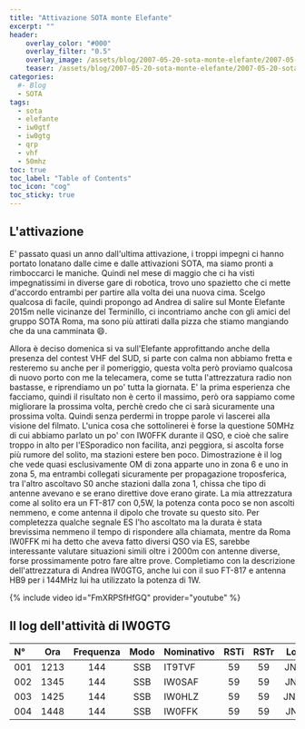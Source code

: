 ```yaml
---
title: "Attivazione SOTA monte Elefante"
excerpt: ""
header: 
    overlay_color: "#000"
    overlay_filter: "0.5"
    overlay_image: /assets/blog/2007-05-20-sota-monte-elefante/2007-05-20-sota-monte-elefante-teaser.jpg
    teaser: /assets/blog/2007-05-20-sota-monte-elefante/2007-05-20-sota-monte-elefante-teaser.jpg
categories:
  #- Blog
  - SOTA
tags:
  - sota
  - elefante
  - iw0gtf
  - iw0gtg
  - qrp
  - vhf
  - 50mhz
toc: true
toc_label: "Table of Contents"
toc_icon: "cog"
toc_sticky: true
---
```


## L'attivazione

E' passato quasi un anno dall'ultima attivazione, i troppi impegni ci hanno portato lonatano dalle cime e dalle attivazioni SOTA, ma siamo pronti a rimboccarci le maniche. Quindi nel mese di maggio che ci ha visti impegnatissimi in diverse gare di robotica, trovo uno spazietto che ci mette d'accordo entrambi per partire alla volta dei una nuova cima.
Scelgo qualcosa di facile, quindi propongo ad Andrea di salire sul Monte Elefante 2015m nelle vicinanze del Terminillo, ci incontriamo anche con gli amici del gruppo SOTA Roma, ma sono più attirati dalla pizza che stiamo mangiando che da una camminata :smile:.

Allora è deciso domenica si va sull'Elefante approfittando anche della presenza del contest VHF del SUD, si parte con calma non abbiamo fretta e resteremo su anche per il pomeriggio, questa volta però proviamo qualcosa di nuovo porto con me la telecamera, come se tutta l'attrezzatura radio non bastasse, e riprendiamo un po' tutta la giornata. E' la prima esperienza che facciamo, quindi il risultato non è certo il massimo, però ora sappiamo come migliorare la prossima volta, perchè credo che ci sarà sicuramente una prossima volta.
Quindi senza perdermi in troppe parole vi lascerei alla visione del filmato. L'unica cosa che sottolinerei è forse la questione 50MHz di cui abbiamo parlato un po' con IW0FFK durante il QSO, e cioè che salire troppo in alto per l'ESporadico non facilita, anzi peggiora, si ascolta forse più rumore del solito, ma stazioni estere ben poco. Dimostrazione è il log che vede quasi esclusivamente OM di zona apparte uno in zona 6 e uno in zona 5, ma entrambi collegati sicuramente per propagazione troposferica, tra l'altro ascoltavo S0 anche stazioni dalla zona 1, chissa che tipo di antenne avevano e se erano direttive dove erano girate. La mia attrezzatura come al solito era un FT-817 con 0,5W, la potenza conta poco se non ascolti nemmeno, e come antenna il dipolo che trovate su questo sito. Per completezza qualche segnale ES l'ho ascoltato ma la durata è stata brevissima nemmeno il tempo di rispondere alla chiamata, mentre da Roma IW0FFK mi ha detto che aveva fatto diversi QSO via ES, sarebbe interessante valutare situazioni simili oltre i 2000m con antenne diverse, forse prossimamente potro fare altre prove. Completiamo con la descrizione dell'attrezzatura di Andrea IW0GTG, anche lui con il suo FT-817 e antenna HB9 per i 144MHz lui ha utilizzato la potenza di 1W.

{% include video id="FmXRPSfHfGQ" provider="youtube" %}

## Il log dell'attività di IW0GTG

|N°|Ora|Frequenza|Modo|Nominativo|RSTi|RSTr|Locator|
|:---|:---:|:---:|:---:|:---|:---:|:---:|:---:|
|001|1213|144|SSB|IT9TVF|59|59|JN68OD|
|002|1345|144|SSB|IW0SAF|59|59|JN63DB|
|003|1425|144|SSB|IW0HLZ|59|59|JN61GW|
|004|1448|144|SSB|IW0FFK|59|59|JN61FS|
